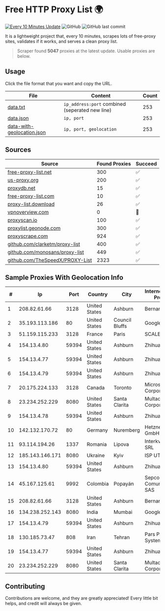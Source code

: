 
# Free HTTP Proxy List 🌍

[![Every 10 Minutes Update](https://github.com/mertguvencli/http-proxy-list/actions/workflows/main.yml/badge.svg?branch=main)](https://github.com/mertguvencli/http-proxy-list/actions/workflows/main.yml)
![GitHub](https://img.shields.io/github/license/mertguvencli/http-proxy-list)
![GitHub last commit](https://img.shields.io/github/last-commit/mertguvencli/http-proxy-list)

It is a lightweight project that, every 10 minutes, scrapes lots of free-proxy sites, validates if it works, and serves a clean proxy list.


> Scraper found **5047** proxies at the latest update. Usable proxies are below.

## Usage

Click the file format that you want and copy the URL.


|File|Content|Count|
|----|-------|-----|
|[data.txt](https://raw.githubusercontent.com/mertguvencli/http-proxy-list/main/proxy-list/data.txt)|`ip_address:port` combined (seperated new line)|253|
|[data.json](https://raw.githubusercontent.com/mertguvencli/http-proxy-list/main/proxy-list/data.json)|`ip, port`|253|
|[data-with-geolocation.json](https://raw.githubusercontent.com/mertguvencli/http-proxy-list/main/proxy-list/data-with-geolocation.json)|`ip, port, geolocation`|253|

## Sources

|Source|Found Proxies|Succeed|
|------|-------------|-------|
|[free-proxy-list.net](https://free-proxy-list.net)|300|✅|
|[us-proxy.org](https://www.us-proxy.org)|200|✅|
|[proxydb.net](http://proxydb.net)|15|✅|
|[free-proxy-list.com](https://free-proxy-list.com/?page=&port=&type%5B%5D=http&type%5B%5D=https&up_time=0&search=Search)|10|✅|
|[proxy-list.download](https://www.proxy-list.download/HTTP)|26|✅|
|[vpnoverview.com](https://vpnoverview.com/privacy/anonymous-browsing/free-proxy-servers)|0|🚫|
|[proxyscan.io](https://www.proxyscan.io)|100|✅|
|[proxylist.geonode.com](https://proxylist.geonode.com/api/proxy-list?limit=300&page=1&sort_by=lastChecked&sort_type=desc&protocols=http,https)|300|✅|
|[proxyscrape.com](https://api.proxyscrape.com/v2/?request=displayproxies&protocol=http&timeout=10000&country=all&ssl=all&anonymity=all)|924|✅|
|[github.com/clarketm/proxy-list](https://raw.githubusercontent.com/clarketm/proxy-list/master/proxy-list-raw.txt)|400|✅|
|[github.com/monosans/proxy-list](https://raw.githubusercontent.com/monosans/proxy-list/main/proxies/http.txt)|449|✅|
|[github.com/TheSpeedX/PROXY-List](https://raw.githubusercontent.com/TheSpeedX/PROXY-List/master/http.txt)|2323|✅|


## Sample Proxies With Geolocation Info

|#|Ip|Port|Country|City|Internet Service Provider|
|-|--|----|-------|----|-------------------------|
|1|208.82.61.66|3128|United States|Ashburn|Bernardi Sounds|
|2|35.193.113.186|80|United States|Council Bluffs|Google LLC|
|3|51.159.115.233|3128|France|Paris|SCALEWAY|
|4|154.13.4.80|59394|United States|Ashburn|Zhihua Lu|
|5|154.13.4.77|59394|United States|Ashburn|Zhihua Lu|
|6|154.13.4.79|59394|United States|Ashburn|Zhihua Lu|
|7|20.175.224.133|3128|Canada|Toronto|Microsoft Corporation|
|8|23.234.252.229|8080|United States|Santa Clarita|Multacom Corporation|
|9|154.13.4.78|59394|United States|Ashburn|Zhihua Lu|
|10|142.132.170.72|80|Germany|Nuremberg|Hetzner Online GmbH|
|11|93.114.194.26|1337|Romania|Lipova|Interkvm Host SRL|
|12|185.143.146.171|8080|Ukraine|Kyiv|ISP UTELS|
|13|154.13.4.80|59394|United States|Ashburn|Zhihua Lu|
|14|45.167.125.61|9992|Colombia|Popayán|Sepcom Comunicaciones SAS|
|15|208.82.61.66|3128|United States|Ashburn|Bernardi Sounds|
|16|134.238.252.143|8080|India|Mumbai|Google LLC|
|17|154.13.4.79|59394|United States|Ashburn|Zhihua Lu|
|18|130.185.73.47|808|Iran|Tehran|Pars Parva System Ltd|
|19|154.13.4.77|59394|United States|Ashburn|Zhihua Lu|
|20|23.234.252.229|8080|United States|Santa Clarita|Multacom Corporation|



## Contributing

Contributions are welcome, and they are greatly appreciated! Every
little bit helps, and credit will always be given.

